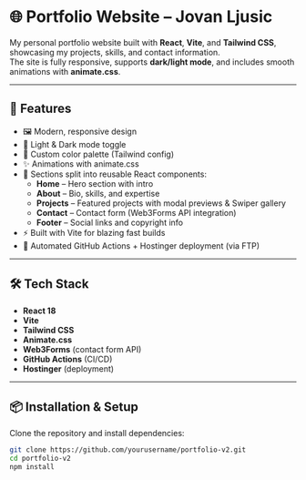 # 🌐 Portfolio Website – Jovan Ljusic

My personal portfolio website built with **React**, **Vite**, and **Tailwind CSS**, showcasing my projects, skills, and contact information.  
The site is fully responsive, supports **dark/light mode**, and includes smooth animations with **animate.css**.

---

## 🚀 Features

- 🖼️ Modern, responsive design  
- 🌙 Light & Dark mode toggle  
- 🎨 Custom color palette (Tailwind config)  
- ✨ Animations with animate.css  
- 📂 Sections split into reusable React components:
  - **Home** – Hero section with intro  
  - **About** – Bio, skills, and expertise  
  - **Projects** – Featured projects with modal previews & Swiper gallery  
  - **Contact** – Contact form (Web3Forms API integration)  
  - **Footer** – Social links and copyright info  
- ⚡ Built with Vite for blazing fast builds  
- 🔄 Automated GitHub Actions + Hostinger deployment (via FTP)

---

## 🛠️ Tech Stack

- **React 18**
- **Vite**
- **Tailwind CSS**
- **Animate.css**
- **Web3Forms** (contact form API)
- **GitHub Actions** (CI/CD)
- **Hostinger** (deployment)

---

## 📦 Installation & Setup

Clone the repository and install dependencies:

```bash
git clone https://github.com/yourusername/portfolio-v2.git
cd portfolio-v2
npm install
